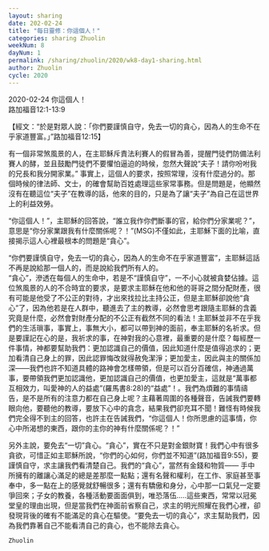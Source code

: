 ```yaml
---
layout: sharing
date: 202-02-24
title: "每日靈修：你這個人！"
categories: sharing Zhuolin
weekNum: 8
dayNum: 1
permalink: /sharing/zhuolin/2020/wk8-day1-sharing.html
author: Zhuolin
cycle: 2020
---
```

2020-02-24 你這個人！  
路加福音12:1-13:9   

【經文：“於是對眾人說：「你們要謹慎自守，免去一切的貪心，因為人的生命不在乎家道豐富。」”路加福音12:15】  

有一個非常煞風景的人，在主耶穌斥責法利賽人的假冒為善，提醒門徒們防備法利賽人的酵，並且鼓勵門徒們不要懼怕逼迫的時候，忽然大聲說“夫子！請你吩咐我的兄長和我分開家業。” 事實上，這個人的要求，按照常理，沒有什麼過分的。那個時候的律法師、文士，的確會幫助百姓處理這些家常事務。但是問題是，他顯然沒有在聽這位“夫子”在教導的話，他來的目的，只是為了讓“夫子”為自己在這世界上的利益效勞。  

“你這個人！”，主耶穌的回答說，“誰立我作你們斷事的官，給你們分家業呢？”，意思是“你分家業跟我有什麼關係呢？！”(MSG)不僅如此，主耶穌下面的比喻，直接揭示這人心裡最根本的問題是“貪心”。  

“你們要謹慎自守，免去一切的貪心，因為人的生命不在乎家道豐富”，主耶穌這話不再是說給那一個人的，而是說給我們所有人的。  
“貪心”，滲透在每個人的生命中，若是不“謹慎自守”，一不小心就被貪婪佔據。這位煞風景的人的不合時宜的要求，是要求主耶穌在他和他的哥哥之間分配財產，很有可能是他受了不公正的對待，才出來找拉比主持公正，但是主耶穌卻說他“貪心”了，因為他若是在人群中，聽進去了主的教導，必然會思考跟隨主耶穌的含義究竟是什麼，必然會對財產分配的不公正有截然不同的看法！主耶穌並非不在乎我們的生活瑣事，事實上，事無大小，都可以帶到神的面前，奉主耶穌的名祈求。但是要謹記在心的是，我祈求的事，在神對我的心意裡，最重要的是什麼？每經歷一件事情，神都要幫助我們：更加認識自己的價值，因此知道什麼是值得追求的；更加看清自己身上的罪，因此認罪悔改就得赦免潔淨；更加愛主，因此與主的關係加深——我們也許不知道具體的路神會怎樣帶領，但是可以百分百確信，神通過萬事，要帶領我們更加認識他，更加認識自己的價值，也更加愛主，這就是“萬事都互相效力，叫愛神的人的益處”(羅馬書8:28)的“益處”！。我們為煩難的事情禱告，是不是所有的注意力都在自己身上呢？主藉著周圍的各種聲音，告誡我們要轉眼向他，要聽他的教導，要放下心中的貪念，結果我們卻充耳不聞！難怪有時候我們完全得不到主的回答，也許主在告誡我們，“你這個人！你所思慮的這事情，你心中所渴想的東西，跟你的主你的神有什麼關係呢？！”  

另外主說，要免去“一切”貪心。“貪心”，實在不只是對金銀財寶！我們心中有很多貪欲，可惜正如主耶穌所說，“你們的心如何，你們並不知道”(路加福音9:55)，要謹慎自守，求主讓我們看清楚自己。我們的“貪心”，當然有金錢和物質—— 手中所擁有的離讓心滿足的總是差那麼一點點；還有名聲和權利，在工作、家庭甚至事奉中，多一點在上的感覺就舒暢很多；還有有驕傲和身分，心中那一口氣兒一定要爭回來；子女的教養，各種活動要面面俱到，唯恐落伍.....這些東西，常常以冠冕堂皇的理由出現，但是當我們在神面前省察自己，求主的明光照耀在我們心裡，卻發現背後的確有不能滿足的貪心在驅使。“要免去一切的貪心”，求主幫助我們，因為我們靠著自己不能看清自己的貪心，也不能除去貪心。  

`Zhuolin`  
